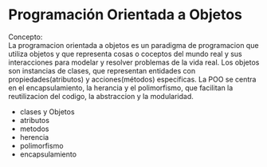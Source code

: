 # Programación Orientada a Objetos
Concepto: <br>
La programacion orientada a objetos es un paradigma de programacion que utiliza objetos y que representa cosas o coceptos del mundo real y sus interacciones para modelar y resolver problemas de la vida real. Los objetos son instancias de clases, que representan entidades con propiedades(atributos) y acciones(métodos) especificas. La POO se centra en el encapsulamiento, la herancia y el polimorfismo, que facilitan la reutilizacion del codigo, la abstraccion y la modularidad.
- clases y Objetos
- atributos
- metodos
- herencia
- polimorfismo
- encapsulamiento